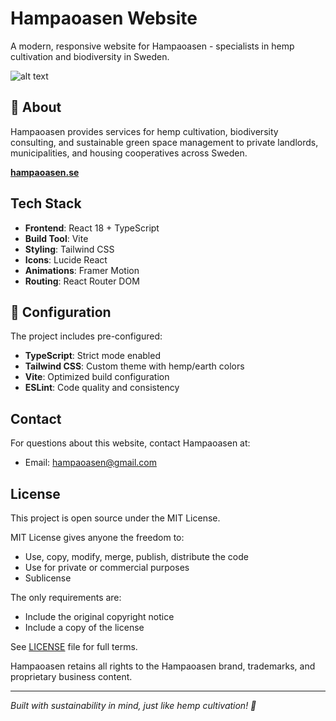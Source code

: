 # Hampaoasen Website

A modern, responsive website for Hampaoasen - specialists in hemp cultivation and biodiversity in Sweden.


![alt text](public/screenshot.png)

## 🌱 About

Hampaoasen provides services for hemp cultivation, biodiversity consulting, and sustainable green space management to private landlords, municipalities, and housing cooperatives across Sweden.

**[hampaoasen.se](https://hampaoasen.se)**

## Tech Stack

- **Frontend**: React 18 + TypeScript
- **Build Tool**: Vite
- **Styling**: Tailwind CSS
- **Icons**: Lucide React
- **Animations**: Framer Motion
- **Routing**: React Router DOM

## 🔧 Configuration

The project includes pre-configured:

- **TypeScript**: Strict mode enabled
- **Tailwind CSS**: Custom theme with hemp/earth colors
- **Vite**: Optimized build configuration
- **ESLint**: Code quality and consistency

## Contact

For questions about this website, contact Hampaoasen at:
- Email: hampaoasen@gmail.com

## License

This project is open source under the MIT License. 

MIT License gives anyone the freedom to:
- Use, copy, modify, merge, publish, distribute the code
- Use for private or commercial purposes
- Sublicense

The only requirements are:
- Include the original copyright notice
- Include a copy of the license

See [LICENSE](LICENSE) file for full terms.

Hampaoasen retains all rights to the Hampaoasen brand, trademarks, and proprietary business content.

---


*Built with sustainability in mind, just like hemp cultivation! 🌱*